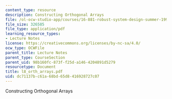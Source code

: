 ```yaml
---
content_type: resource
description: Constructing Orthogonal Arrays
file: /ol-ocw-studio-app/courses/16-881-robust-system-design-summer-1998/dc71137bc61a68bd65d8416928727c07_l8_orth_arrays.pdf
file_size: 326585
file_type: application/pdf
learning_resource_types:
- Lecture Notes
license: https://creativecommons.org/licenses/by-nc-sa/4.0/
ocw_type: OCWFile
parent_title: Lecture Notes
parent_type: CourseSection
parent_uid: 98b160fc-873f-f25d-a146-4204891d5279
resourcetype: Document
title: l8_orth_arrays.pdf
uid: dc71137b-c61a-68bd-65d8-416928727c07
---
```

Constructing Orthogonal Arrays
